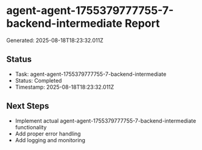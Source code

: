 # agent-agent-1755379777755-7-backend-intermediate Report

Generated: 2025-08-18T18:23:32.011Z

## Status
- Task: agent-agent-1755379777755-7-backend-intermediate
- Status: Completed
- Timestamp: 2025-08-18T18:23:32.011Z

## Next Steps
- Implement actual agent-agent-1755379777755-7-backend-intermediate functionality
- Add proper error handling
- Add logging and monitoring
